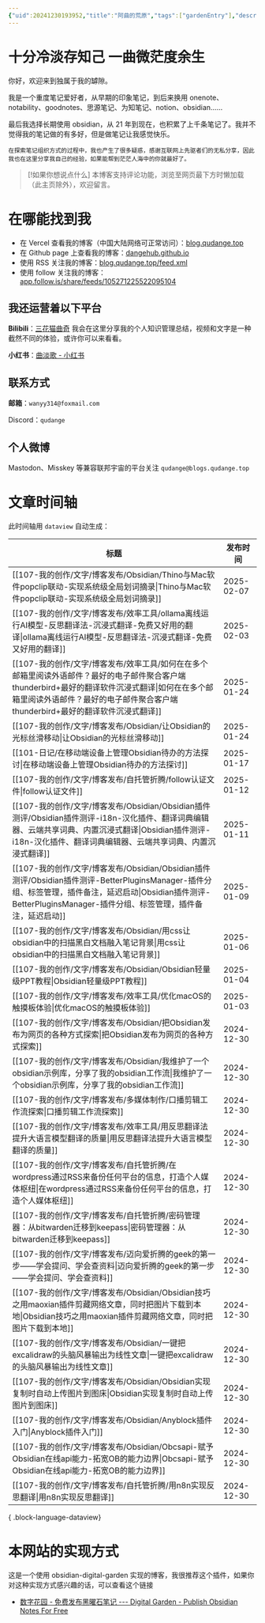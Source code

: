 ```yaml
---
{"uid":20241230193952,"title":"阿曲的荒原","tags":["gardenEntry"],"description":null,"author":"曲淡歌","modified":20250208120257,"dg-publish":true,"dg-home":true,"permalink":"/README/","dgPassFrontmatter":true,"noteIcon":""}
---
```



# 十分冷淡存知己 一曲微茫度余生

你好，欢迎来到独属于我的罅隙。

我是一个重度笔记爱好者，从早期的印象笔记，到后来换用 onenote、notability、goodnotes、思源笔记、为知笔记、notion、obsidian……

最后我选择长期使用 obsidian，从 21 年到现在，也积累了上千条笔记了。我并不觉得我的笔记做的有多好，但是做笔记让我感觉快乐。

	在探索笔记组织方式的过程中，我也产生了很多疑惑，感谢互联网上先驱者们的无私分享，因此我也在这里分享我自己的经验，如果能帮到茫茫人海中的你就最好了。

> [!如果你想说点什么]
> 本博客支持评论功能，浏览至网页最下方时懒加载（此主页除外），欢迎留言。

# 在哪能找到我

- 在 Vercel 查看我的博客（中国大陆网络可正常访问）：[blog.qudange.top](https://blog.qudange.top)
- 在 Github page 上查看我的博客：[dangehub.github.io](https://dangehub.github.io)
- 使用 RSS 关注我的博客：[blog.qudange.top/feed.xml](https://blog.qudange.top/feed.xml)
- 使用 follow 关注我的博客：[app.follow.is/share/feeds/105271225522095104](https://app.follow.is/share/feeds/105271225522095104)

## 我还运营着以下平台

**Bilibili**：[三花猫曲奇](https://space.bilibili.com/479855734)
	我会在这里分享我的个人知识管理总结，视频和文字是一种截然不同的体验，或许你可以来看看。

**小红书**：[曲淡歌 - 小红书](https://www.xiaohongshu.com/user/profile/677e4a0d000000000403fb35)

## 联系方式

**邮箱**：`wanyy314@foxmail.com`

Discord：`qudange`

## 个人微博

Mastodon、Misskey 等兼容联邦宇宙的平台关注 `qudange@blogs.qudange.top`

# 文章时间轴

此时间轴用 `dataview` 自动生成：

| 标题                                                                                                                                                         | 发布时间       |
| ---------------------------------------------------------------------------------------------------------------------------------------------------------- | ---------- |
| [[107-我的创作/文字/博客发布/Obsidian/Thino与Mac软件popclip联动-实现系统级全局划词摘录\|Thino与Mac软件popclip联动-实现系统级全局划词摘录]]                                                        | 2025-02-07 |
| [[107-我的创作/文字/博客发布/效率工具/ollama离线运行AI模型-反思翻译法-沉浸式翻译-免费又好用的翻译\|ollama离线运行AI模型-反思翻译法-沉浸式翻译-免费又好用的翻译]]                                                      | 2025-02-03 |
| [[107-我的创作/文字/博客发布/效率工具/如何在在多个邮箱里阅读外语邮件？最好的电子邮件聚合客户端thunderbird+最好的翻译软件沉浸式翻译\|如何在在多个邮箱里阅读外语邮件？最好的电子邮件聚合客户端thunderbird+最好的翻译软件沉浸式翻译]]                    | 2025-01-24 |
| [[107-我的创作/文字/博客发布/Obsidian/让Obsidian的光标丝滑移动\|让Obsidian的光标丝滑移动]]                                                                                        | 2025-01-24 |
| [[101-日记/在移动端设备上管理Obsidian待办的方法探讨\|在移动端设备上管理Obsidian待办的方法探讨]]                                                                                           | 2025-01-17 |
| [[107-我的创作/文字/博客发布/自托管折腾/follow认证文件\|follow认证文件]]                                                                                                       | 2025-01-12 |
| [[107-我的创作/文字/博客发布/Obsidian/Obsidian插件测评/Obsidian插件测评-i18n-汉化插件、翻译词典编辑器、云端共享词典、内置沉浸式翻译\|Obsidian插件测评-i18n-汉化插件、翻译词典编辑器、云端共享词典、内置沉浸式翻译]]                 | 2025-01-11 |
| [[107-我的创作/文字/博客发布/Obsidian/Obsidian插件测评/Obsidian插件测评-BetterPluginsManager-插件分组、标签管理，插件备注，延迟启动\|Obsidian插件测评-BetterPluginsManager-插件分组、标签管理，插件备注，延迟启动]] | 2025-01-09 |
| [[107-我的创作/文字/博客发布/Obsidian/用css让obsidian中的扫描黑白文档融入笔记背景\|用css让obsidian中的扫描黑白文档融入笔记背景]]                                                                  | 2025-01-06 |
| [[107-我的创作/文字/博客发布/Obsidian/Obsidian轻量级PPT教程\|Obsidian轻量级PPT教程]]                                                                                        | 2025-01-04 |
| [[107-我的创作/文字/博客发布/效率工具/优化macOS的触摸板体验\|优化macOS的触摸板体验]]                                                                                                  | 2025-01-03 |
| [[107-我的创作/文字/博客发布/Obsidian/把Obsidian发布为网页的各种方式探索\|把Obsidian发布为网页的各种方式探索]]                                                                              | 2024-12-30 |
| [[107-我的创作/文字/博客发布/Obsidian/我维护了一个obsidian示例库，分享了我的obsidian工作流\|我维护了一个obsidian示例库，分享了我的obsidian工作流]]                                                    | 2024-12-30 |
| [[107-我的创作/文字/博客发布/多媒体制作/口播剪辑工作流探索\|口播剪辑工作流探索]]                                                                                                         | 2024-12-30 |
| [[107-我的创作/文字/博客发布/效率工具/用反思翻译法提升大语言模型翻译的质量\|用反思翻译法提升大语言模型翻译的质量]]                                                                                        | 2024-12-30 |
| [[107-我的创作/文字/博客发布/自托管折腾/在wordpress通过RSS来备份任何平台的信息，打造个人媒体枢纽\|在wordpress通过RSS来备份任何平台的信息，打造个人媒体枢纽]]                                                       | 2024-12-30 |
| [[107-我的创作/文字/博客发布/自托管折腾/密码管理器：从bitwarden迁移到keepass\|密码管理器：从bitwarden迁移到keepass]]                                                                       | 2024-12-30 |
| [[107-我的创作/文字/博客发布/迈向爱折腾的geek的第一步——学会提问、学会查资料\|迈向爱折腾的geek的第一步——学会提问、学会查资料]]                                                                             | 2024-12-30 |
| [[107-我的创作/文字/博客发布/Obsidian/Obsidian技巧之用maoxian插件剪藏网络文章，同时把图片下载到本地\|Obsidian技巧之用maoxian插件剪藏网络文章，同时把图片下载到本地]]                                            | 2024-12-30 |
| [[107-我的创作/文字/博客发布/Obsidian/一键把excalidraw的头脑风暴输出为线性文章\|一键把excalidraw的头脑风暴输出为线性文章]]                                                                      | 2024-12-30 |
| [[107-我的创作/文字/博客发布/Obsidian/Obsidian实现复制时自动上传图片到图床\|Obsidian实现复制时自动上传图片到图床]]                                                                            | 2024-12-30 |
| [[107-我的创作/文字/博客发布/Obsidian/Anyblock插件入门\|Anyblock插件入门]]                                                                                                | 2024-12-30 |
| [[107-我的创作/文字/博客发布/Obsidian/Obcsapi-赋予Obsidian在线api能力-拓宽OB的能力边界\|Obcsapi-赋予Obsidian在线api能力-拓宽OB的能力边界]]                                                  | 2024-12-30 |
| [[107-我的创作/文字/博客发布/自托管折腾/用n8n实现反思翻译\|用n8n实现反思翻译]]                                                                                                       | 2024-12-30 |

{ .block-language-dataview}

# 本网站的实现方式

这是一个使用 obsidian-digital-garden 实现的博客，我很推荐这个插件，如果你对这种实现方式感兴趣的话，可以查看这个链接

-  [数字花园 - 免费发布黑曜石笔记 --- Digital Garden - Publish Obsidian Notes For Free](https://dg-docs.ole.dev/)